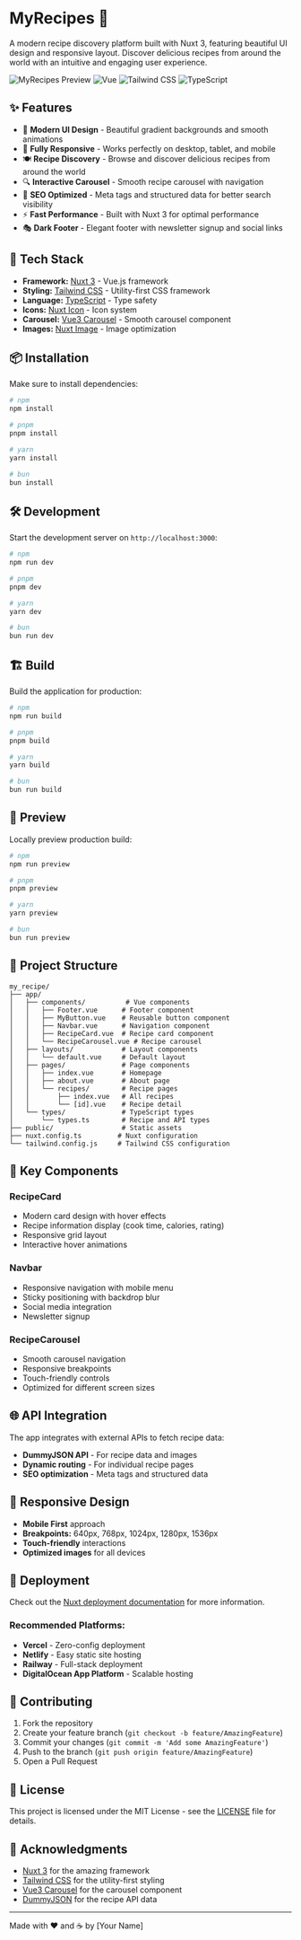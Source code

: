 # MyRecipes 🍳

A modern recipe discovery platform built with Nuxt 3, featuring beautiful UI design and responsive layout. Discover delicious recipes from around the world with an intuitive and engaging user experience.

![MyRecipes Preview](https://img.shields.io/badge/Nuxt-3.0+-00DC82?style=for-the-badge&logo=nuxt.js&logoColor=white)
![Vue](https://img.shields.io/badge/Vue-3.0+-4FC08D?style=for-the-badge&logo=vue.js&logoColor=white)
![Tailwind CSS](https://img.shields.io/badge/Tailwind_CSS-38B2AC?style=for-the-badge&logo=tailwind-css&logoColor=white)
![TypeScript](https://img.shields.io/badge/TypeScript-007ACC?style=for-the-badge&logo=typescript&logoColor=white)

## ✨ Features

- 🎨 **Modern UI Design** - Beautiful gradient backgrounds and smooth animations
- 📱 **Fully Responsive** - Works perfectly on desktop, tablet, and mobile
- 🍽️ **Recipe Discovery** - Browse and discover delicious recipes from around the world
- 🔍 **Interactive Carousel** - Smooth recipe carousel with navigation
- 🎯 **SEO Optimized** - Meta tags and structured data for better search visibility
- ⚡ **Fast Performance** - Built with Nuxt 3 for optimal performance
- 🎭 **Dark Footer** - Elegant footer with newsletter signup and social links

## 🚀 Tech Stack

- **Framework:** [Nuxt 3](https://nuxt.com/) - Vue.js framework
- **Styling:** [Tailwind CSS](https://tailwindcss.com/) - Utility-first CSS framework
- **Language:** [TypeScript](https://www.typescriptlang.org/) - Type safety
- **Icons:** [Nuxt Icon](https://github.com/nuxt-modules/icon) - Icon system
- **Carousel:** [Vue3 Carousel](https://github.com/ismail9k/vue3-carousel) - Smooth carousel component
- **Images:** [Nuxt Image](https://image.nuxt.com/) - Image optimization

## 📦 Installation

Make sure to install dependencies:

```bash
# npm
npm install

# pnpm
pnpm install

# yarn
yarn install

# bun
bun install
```

## 🛠️ Development

Start the development server on `http://localhost:3000`:

```bash
# npm
npm run dev

# pnpm
pnpm dev

# yarn
yarn dev

# bun
bun run dev
```

## 🏗️ Build

Build the application for production:

```bash
# npm
npm run build

# pnpm
pnpm build

# yarn
yarn build

# bun
bun run build
```

## 🎯 Preview

Locally preview production build:

```bash
# npm
npm run preview

# pnpm
pnpm preview

# yarn
yarn preview

# bun
bun run preview
```

## 📁 Project Structure

```
my_recipe/
├── app/
│   ├── components/          # Vue components
│   │   ├── Footer.vue      # Footer component
│   │   ├── MyButton.vue    # Reusable button component
│   │   ├── Navbar.vue      # Navigation component
│   │   ├── RecipeCard.vue  # Recipe card component
│   │   └── RecipeCarousel.vue # Recipe carousel
│   ├── layouts/            # Layout components
│   │   └── default.vue     # Default layout
│   ├── pages/              # Page components
│   │   ├── index.vue       # Homepage
│   │   ├── about.vue       # About page
│   │   └── recipes/        # Recipe pages
│   │       ├── index.vue   # All recipes
│   │       └── [id].vue    # Recipe detail
│   └── types/              # TypeScript types
│       └── types.ts        # Recipe and API types
├── public/                 # Static assets
├── nuxt.config.ts         # Nuxt configuration
└── tailwind.config.js     # Tailwind CSS configuration
```

## 🎨 Key Components

### RecipeCard

- Modern card design with hover effects
- Recipe information display (cook time, calories, rating)
- Responsive grid layout
- Interactive hover animations

### Navbar

- Responsive navigation with mobile menu
- Sticky positioning with backdrop blur
- Social media integration
- Newsletter signup

### RecipeCarousel

- Smooth carousel navigation
- Responsive breakpoints
- Touch-friendly controls
- Optimized for different screen sizes

## 🌐 API Integration

The app integrates with external APIs to fetch recipe data:

- **DummyJSON API** - For recipe data and images
- **Dynamic routing** - For individual recipe pages
- **SEO optimization** - Meta tags and structured data

## 📱 Responsive Design

- **Mobile First** approach
- **Breakpoints:** 640px, 768px, 1024px, 1280px, 1536px
- **Touch-friendly** interactions
- **Optimized images** for all devices

## 🚀 Deployment

Check out the [Nuxt deployment documentation](https://nuxt.com/docs/getting-started/deployment) for more information.

### Recommended Platforms:

- **Vercel** - Zero-config deployment
- **Netlify** - Easy static site hosting
- **Railway** - Full-stack deployment
- **DigitalOcean App Platform** - Scalable hosting

## 🤝 Contributing

1. Fork the repository
2. Create your feature branch (`git checkout -b feature/AmazingFeature`)
3. Commit your changes (`git commit -m 'Add some AmazingFeature'`)
4. Push to the branch (`git push origin feature/AmazingFeature`)
5. Open a Pull Request

## 📄 License

This project is licensed under the MIT License - see the [LICENSE](LICENSE) file for details.

## 🙏 Acknowledgments

- [Nuxt 3](https://nuxt.com/) for the amazing framework
- [Tailwind CSS](https://tailwindcss.com/) for the utility-first styling
- [Vue3 Carousel](https://github.com/ismail9k/vue3-carousel) for the carousel component
- [DummyJSON](https://dummyjson.com/) for the recipe API data

---

Made with ❤️ and ☕ by [Your Name]
